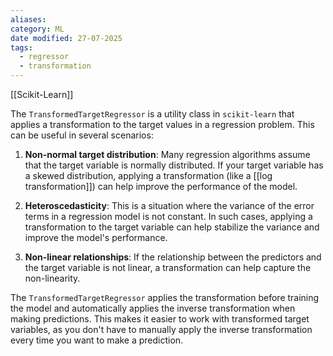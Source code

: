 ```yaml
---
aliases: 
category: ML
date modified: 27-07-2025
tags:
  - regressor
  - transformation
---
```

[[Scikit-Learn]]

The `TransformedTargetRegressor` is a utility class in `scikit-learn` that applies a transformation to the target values in a regression problem. This can be useful in several scenarios:

1. **Non-normal target distribution**: Many regression algorithms assume that the target variable is normally distributed. If your target variable has a skewed distribution, applying a transformation (like a [[log transformation]]) can help improve the performance of the model.
    
2. **Heteroscedasticity**: This is a situation where the variance of the error terms in a regression model is not constant. In such cases, applying a transformation to the target variable can help stabilize the variance and improve the model's performance.
    
3. **Non-linear relationships**: If the relationship between the predictors and the target variable is not linear, a transformation can help capture the non-linearity.

The `TransformedTargetRegressor` applies the transformation before training the model and automatically applies the inverse transformation when making predictions. This makes it easier to work with transformed target variables, as you don't have to manually apply the inverse transformation every time you want to make a prediction.